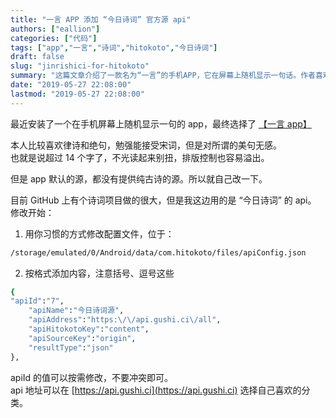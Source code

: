 ```yaml
---
title: "一言 APP 添加 “今日诗词” 官方源 api"
authors: ["eallion"]
categories: ["代码"]
tags: ["app","一言","诗词","hitokoto","今日诗词"]
draft: false
slug: "jinrishici-for-hitokoto"
summary: "这篇文章介绍了一款名为“一言”的手机APP，它在屏幕上随机显示一句话。作者喜欢律诗和绝句，但对美句不感兴趣。然而，APP默认的数据源中没有纯古诗的内容，因此作者修改了APP的源代码，使用了“今日诗词”官方API作为数据源，并提供了自定义分类的选项。作者还解释了如何修改API的参数值以及如何选择喜欢的分类。"
date: "2019-05-27 22:08:00"
lastmod: "2019-05-27 22:08:00"
---
```


最近安装了一个在手机屏幕上随机显示一句的 app，最终选择了 [【一言 app】](https://www.coolapk.com/apk/com.hitokoto)

本人比较喜欢律诗和绝句，勉强能接受宋词，但是对所谓的美句无感。  
也就是说超过 14 个字了，不光读起来别扭，排版控制也容易溢出。

但是 app 默认的源，都没有提供纯古诗的源。所以就自己改一下。  

目前 GitHub 上有个诗词项目做的很大，但是我这边用的是 “今日诗词” 的 api。  
修改开始：  

1. 用你习惯的方式修改配置文件，位于：  

```bash
/storage/emulated/0/Android/data/com.hitokoto/files/apiConfig.json
```

2. 按格式添加内容，注意括号、逗号这些  

```bash
{
"apiId":"7",
    "apiName":"今日诗词源",
    "apiAddress":"https:\/\/api.gushi.ci\/all",
    "apiHitokotoKey":"content",
    "apiSourceKey":"origin",
    "resultType":"json"
},
```

apiId 的值可以按需修改，不要冲突即可。  
api 地址可以在 [https://api.gushi.ci](https://api.gushi.ci) 选择自己喜欢的分类。
